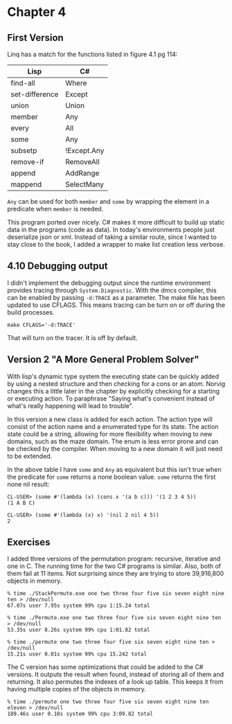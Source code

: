 Chapter 4
=========

First Version
-------------

Linq has a match for the functions listed in figure 4.1 pg 114:

|Lisp          |C#         |
|--------------|-----------|
|find-all      |Where      |
|set-difference|Except     |
|union         |Union      |
|member        |Any        |
|every         |All        |
|some          |Any        |
|subsetp       |!Except.Any|
|remove-if     |RemoveAll  |
|append        |AddRange   |
|mappend       |SelectMany |

`Any` can be used for both `member` and `some` by wrapping the element in a
predicate when `member` is needed.

This program ported over nicely.  C# makes it more difficult to build up static
data in the programs (code as data).  In today's environments people just
deserialize json or xml.  Instead of taking a similar route, since I wanted to
stay close to the book, I added a wrapper to make list creation less verbose.

4.10 Debugging output
---------------------

I didn't implement the debugging output since the runtime environment provides
tracing through `System.Diagnostic`.  With the dmcs compiler, this can be
enabled by passing `-d:TRACE` as a parameter.  The make file has been updated
to use CFLAGS.  This means tracing can be turn on or off during the build
processes.

    make CFLAGS='-d:TRACE'

That will turn on the tracer.  It is off by default.

Version 2  "A More General Problem Solver"
------------------------------------------

With lisp's dynamic type system the executing state can be quickly added by
using a nested structure and then checking for a cons or an atom.  Norvig
changes this a little later in the chapter by explicitly checking for a
starting or executing action.  To paraphrase "Saying what's convenient instead
of what's really happening will lead to trouble".

In this version a new class is added for each action.  The action type will
consist of the action name and a enumerated type for its state.  The action
state could be a string, allowing for more flexibility when moving to new
domains, such as the maze domain. The enum is less error prone and can be
checked by the compiler.  When moving to a new domain it will just need to be
extended.

In the above table I have `some` and `Any` as equivalent but this isn't true
when the predicate for `some` returns a none boolean value. `some` returns the
first none nil result: 

    CL-USER> (some #'(lambda (x) (cons x '(a b c))) '(1 2 3 4 5))
    (1 A B C)
    
    CL-USER> (some #'(lambda (x) x) '(nil 2 nil 4 5))
    2

Exercises
---------

I added three versions of the permutation program: recursive, iterative and one in C.  The running time for the two C# programs is similar. Also, both of them fail at 11 items.  Not surprising since they are trying to store 39,916,800 objects in memory. 

    % time ./StackPermute.exe one two three four five six seven eight nine ten > /dev/null
    67.07s user 7.95s system 99% cpu 1:15.24 total

    % time ./Permute.exe one two three four five six seven eight nine ten > /dev/null
    53.35s user 8.26s system 99% cpu 1:01.82 total

    % time ./permute one two three four five six seven eight nine ten > /dev/null 
    15.21s user 0.01s system 99% cpu 15.242 total

The C version has some optimizations that could be added to the C# versions.  It outputs the result when found, instead of storing all of them and returning.  It also permutes the indexes of a look up table.  This keeps it from having multiple copies of the objects in memory.

    % time ./permute one two three four five six seven eight nine ten eleven > /dev/null
    189.46s user 0.10s system 99% cpu 3:09.82 total


